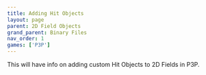 ```yaml
---
title: Adding Hit Objects
layout: page
parent: 2D Field Objects
grand_parent: Binary Files
nav_order: 1
games: ['P3P']
---
```


This will have info on adding custom Hit Objects to 2D Fields in P3P.